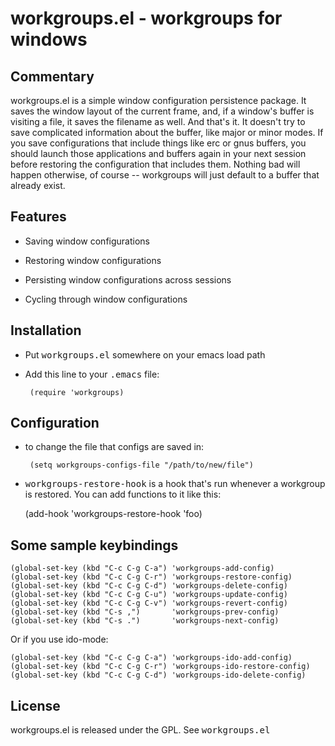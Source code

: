 # workgroups.el - workgroups for windows

## Commentary

workgroups.el is a simple window configuration persistence package.
It saves the window layout of the current frame, and, if a window's
buffer is visiting a file, it saves the filename as well.  And that's
it. It doesn't try to save complicated information about the buffer,
like major or minor modes. If you save configurations that include
things like erc or gnus buffers, you should launch those applications
and buffers again in your next session before restoring the
configuration that includes them. Nothing bad will happen otherwise,
of course -- workgroups will just default to a buffer that already
exist.

## Features

 - Saving window configurations

 - Restoring window configurations

 - Persisting window configurations across sessions

 - Cycling through window configurations

## Installation

 - Put <tt>workgroups.el</tt> somewhere on your emacs load path

 - Add this line to your <tt>.emacs</tt> file:

        (require 'workgroups)

## Configuration

 - to change the file that configs are saved in:

        (setq workgroups-configs-file "/path/to/new/file")

 - <tt>workgroups-restore-hook</tt> is a hook that's run whenever a
   workgroup is restored. You can add functions to it like this:

    (add-hook 'workgroups-restore-hook 'foo)

## Some sample keybindings

    (global-set-key (kbd "C-c C-g C-a") 'workgroups-add-config)
    (global-set-key (kbd "C-c C-g C-r") 'workgroups-restore-config)
    (global-set-key (kbd "C-c C-g C-d") 'workgroups-delete-config)
    (global-set-key (kbd "C-c C-g C-u") 'workgroups-update-config)
    (global-set-key (kbd "C-c C-g C-v") 'workgroups-revert-config)
    (global-set-key (kbd "C-s ,")       'workgroups-prev-config)
    (global-set-key (kbd "C-s .")       'workgroups-next-config)

Or if you use ido-mode:

    (global-set-key (kbd "C-c C-g C-a") 'workgroups-ido-add-config)
    (global-set-key (kbd "C-c C-g C-r") 'workgroups-ido-restore-config)
    (global-set-key (kbd "C-c C-g C-d") 'workgroups-ido-delete-config)

## License

workgroups.el is released under the GPL. See <tt>workgroups.el</tt>
